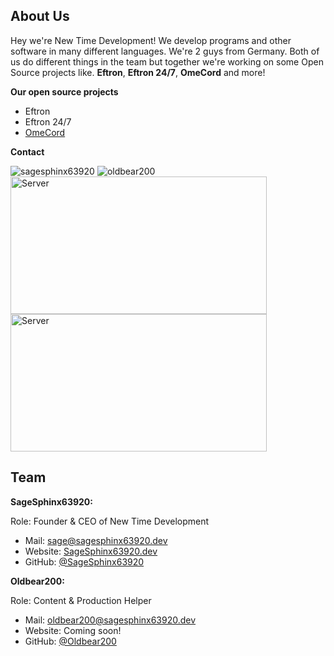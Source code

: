 **About Us**
--
Hey we're New Time Development! We develop programs and other software in many different languages.
We're 2 guys from Germany. Both of us do different things in the team but together we're working on some Open Source projects like. **Eftron**, **Eftron 24/7**, **OmeCord** and more!

**Our open source projects**
- Eftron 
- Eftron 24/7 
- [OmeCord](https://github.com/New-Time-Development/OmeCord)


**Contact**
<div id="Discord">
<img  src="https://lanyard-profile-readme.vercel.app/api/660887621169446964" alt="sagesphinx63920"/> </a>
<img  src="https://lanyard-profile-readme.vercel.app/api/658302673707204627" alt="oldbear200"/> 
</div>

<div id>
<img src="https://discordapp.com/api/guilds/747061203070746624/embed.png?style=banner1" alt="Server" width="410" height="220" />
<img src="https://discordapp.com/api/guilds/845327767565631559/embed.png?style=banner1" alt="Server" width="410" height="220" />
</div>

Team
-

**SageSphinx63920:**

Role: Founder & CEO of New Time Development
- Mail: [sage@sagesphinx63920.dev](mailto:sage@sagesphinx63920.dev)
- Website: [SageSphinx63920.dev](https://sagesphinx63920.dev)
- GitHub: [@SageSphinx63920](https://github.com/sagesphinx63920)

**Oldbear200:**

Role: Content & Production Helper 
- Mail: [oldbear200@sagesphinx63920.dev](mailto:oldbear200@sagesphinx63920.dev)
- Website: Coming soon!
- GitHub: [@Oldbear200](https://github.com/oldbear200)

